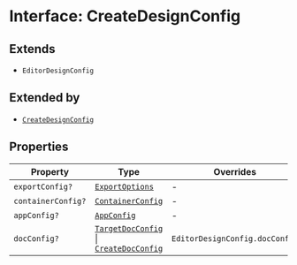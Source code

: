 # Interface: CreateDesignConfig

## Extends

- `EditorDesignConfig`

## Extended by

- [`CreateDesignConfig`](../../../3p/editor/DesignConfig.types/interfaces/create-design-config.md)

## Properties

| Property | Type | Overrides | Inherited from |
| ------ | ------ | ------ | ------ |
| `exportConfig?` | [`ExportOptions`](../../../ExportConfig.types/type-aliases/export-options.md) | - | `EditorDesignConfig.exportConfig` |
| `containerConfig?` | [`ContainerConfig`](../../../ContainerConfig.types/type-aliases/container-config.md) | - | `EditorDesignConfig.containerConfig` |
| `appConfig?` | [`AppConfig`](../../AppConfig.types/type-aliases/app-config.md) | - | `EditorDesignConfig.appConfig` |
| `docConfig?` | [`TargetDocConfig`](../../../DesignConfig.types/interfaces/target-doc-config.md) \| [`CreateDocConfig`](../../DocConfig.types/interfaces/create-doc-config.md) | `EditorDesignConfig.docConfig` | - |
